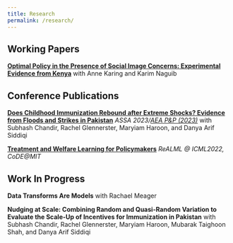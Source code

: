 ```yaml
---
title: Research
permalink: /research/
---
```



## Working Papers

[**Optimal Policy in the Presence of Social Image Concerns: Experimental Evidence from Kenya**](http://EdJeeOnGitHub.github.io/files/Optimal_Incentives_Social_Norms.pdf)
with Anne Karing and Karim Naguib 


## Conference Publications

**[Does Childhood Immunization Rebound after Extreme Shocks? Evidence from Floods and Strikes in Pakistan](http://EdJeeOnGitHub.github.io/files/sindh-flood-strikes-aea-pp.pdf)**
*ASSA 2023/[AEA P&P (2023)](https://doi.org/10.1257/pandp.20231110)*
with Subhash Chandir, Rachel Glennerster, Maryiam Haroon, and Danya Arif Siddiqi


**[Treatment and Welfare Learning for Policymakers](http://EdJeeOnGitHub.github.io/files/real-treatment-welfare-learning.pdf)**
*ReALML @ ICML2022, CoDE@MIT*
  



## Work In Progress


**Data Transforms Are Models**
with Rachael Meager

**Nudging at Scale: Combining Random and Quasi-Random
Variation to Evaluate the Scale-Up of Incentives for
Immunization in Pakistan**
with Subhash Chandir, Rachel Glennerster, Maryiam Haroon, Mubarak
Taighoon Shah, and Danya Arif Siddiqi

<!-- ---
layout: archive
title: "Publications"
permalink: /publications/
author_profile: true
---

{% if author.googlescholar %}
  You can also find my articles on <u><a href="{{author.googlescholar}}">my Google Scholar profile</a>.</u>
{% endif %}

{% include base_path %}

{% for post in site.publications reversed %}
  {% include archive-single.html %}
{% endfor %} -->
